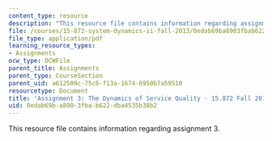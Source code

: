 ```yaml
---
content_type: resource
description: "This resource file contains information regarding assignment 3.\r\n"
file: /courses/15-872-system-dynamics-ii-fall-2013/0edab69ba8903fbab622dba4535b38b2_MIT15_872F13_ass3.pdf
file_type: application/pdf
learning_resource_types:
- Assignments
ocw_type: OCWFile
parent_title: Assignments
parent_type: CourseSection
parent_uid: a612509c-75c6-f13a-1674-6950b7a59510
resourcetype: Document
title: 'Assignment 3: The Dynamics of Service Quality - 15.872 Fall 2013'
uid: 0edab69b-a890-3fba-b622-dba4535b38b2
---
```

This resource file contains information regarding assignment 3.



